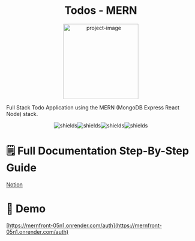 <h1 align="center" id="title">Todos - MERN</h1>

<p align="center"><img src="https://i.imgur.com/KmYSmqA.png" alt="project-image" height="200"></p>

<p id="description">Full Stack Todo Application using the MERN (MongoDB Express React Node) stack.</p>

<p align="center"><img src="https://img.shields.io/badge/MongoDB-4EA94B?style=for-the-badge&amp;logo=mongodb&amp;logoColor=white" alt="shields"><img src="https://img.shields.io/badge/Express.js-404D59?style=for-the-badge" alt="shields"><img src="https://img.shields.io/badge/React-20232A?style=for-the-badge&amp;logo=react&amp;logoColor=61DAFB" alt="shields"><img src="https://img.shields.io/badge/Node.js-43853D?style=for-the-badge&amp;logo=node.js&amp;logoColor=white" alt="shields"></p>

<h1>🗒️ Full Documentation Step-By-Step Guide</h1>

[Notion](https://ultra-ambulance-23d.notion.site/Todos-MERN-88f37e3864014569b1eaf80ef7da9e10?pvs=4)


<h1>🚀 Demo</h1>

[https://mernfront-05n1.onrender.com/auth](https://mernfront-05n1.onrender.com/auth)

